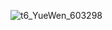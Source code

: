![t6_YueWen_603298](https://user-images.githubusercontent.com/17806205/213068540-10d3f7d0-31b5-4392-bdeb-6894320db25c.jpg)